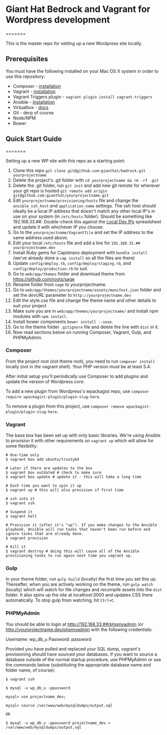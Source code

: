 # Giant Hat Bedrock and Vagrant for Wordpress development
=======

This is the master repo for setting up a new Wordpress site locally.

## Prerequisites

You must have the following installed on your Mac OS X system in order to use this repository:

* Composer - [installation](https://getcomposer.org/doc/00-intro.md#globally-on-osx-via-homebrew-)
* Vagrant - [installation](https://docs.vagrantup.com/v2/installation/)
* Vagrant Triggers plugin - `vagrant plugin install vagrant-triggers`
* Ansible - [installation](http://docs.ansible.com/intro_installation.html)
* Virtualbox - [docs](https://www.virtualbox.org/)
* Git - derp of course
* Node/NPM
* Bower

## Quick Start Guide
=======

Setting up a new WP site with this repo as a starting point:

1. Clone this repo `git clone git@github.com:gianthat/bedrock.git yourprojectname`
2. Delete the project's .git folder with `cd yourprojectname && rm -rf .git`
3. Delete the .git folder, run `git init` and add new git remote for wherever your git repo is hosted `git remote add origin git@github.com:gianthat/yourprojectname.git`
4. Edit `yourprojectname/provisioning/hosts` file and change the `ansible_ssh_host` and `application_name` settings. The ssh host should ideally be a local IP address that doesn't match any other local IP's in use on your system (in `/etc/hosts` folder). Should be something like 192.168.33.##. Double-check this against the [Local Dev IPs](https://docs.google.com/spreadsheets/d/1PdfX2X2z4djKouX1PRyBW29DmkgmGKmNx7RXU9jNC0k/edit#gid=0) spreadsheet and update it with whichever IP you choose.
5. Go to the `yourprojectname/Vagrantfile` and set the IP address to the same address used above.
6. Edit your local `/etc/hosts` file and add a line for `192.168.33.## yourprojectname.dev`
7. Install Ruby gems for Capistrano deployment with `bundle install` (we've already done a `cap install` so all the files are there)
8. Update `config/deploy.rb`, `config/deploy/staging.rb`, and `config/deploy/production.rb` to suit.
9. Go to `web/app/themes` folder and download theme from https://github.com/roots/sage
10. Rename folder from `sage` to yourprojectname.
11. Go to `web/app/themes/yourprojectname/assets/manifest.json` folder and set the *devURL* parameter to `http://yourprojectname.dev`
12. Edit the style.css file and change the theme name and other details to suit your project
13. Make sure you are in `web/app/themes/yourprojectname/` and install npm modules with `npm install`.
14. Install bower components `bower install --save`.
15. Go to the theme folder `.gitignore` file and delete the line with `dist` in it.
16. Now read sections below on running Composer, Vagrant, Gulp, and PHPMyAdmin.

### Composer

From the project root (not theme root), you need to run `composer install` locally (not in the vagrant shell). Your PHP version must be at least 5.4.

After initial setup you'll periodically use Composer to add plugins and update the version of Wordpress core.

To add a new plugin from Wordpress's wpackagist repo, use `composer require wpackagist-plugin/plugin-slug-here`.

To remove a plugin from this project, use `composer remove wpackagist-plugin/plugin-slug-here`.

### Vagrant

The base box has been set up with only basic libraries. We're using Ansible to provision it with other requirements on `vagrant up` which will allow for some flexibility.

```
# One-time only
$ vagrant box add ubuntu/trusty64

# Later if there are updates to the box
$ vagrant box outdated # check to make sure
$ vagrant box update # update it - this will take a long time

# Each time you want to spin it up
$ vagrant up # this will also provision if first time

# ssh into it
$ vagrant ssh

# Suspend it
$ vagrant halt

# Provision it (after it's "up"). If you make changes to the Ansible playbook, Ansible will run tasks that haven't been run before and ignore tasks that are already done.
$ vagrant provision

# Kill it
$ vagrant destroy # doing this will cause all of the Ansible provisioning tasks to run again next time you vagrant up.

```

### Gulp

In your theme folder, run `gulp build` (locally) the first time you set this up. Thereafter, when you are actively working on the theme, run `gulp watch` (locally) which will watch for file changes and recompile assets into the `dist` folder. It also spins up the site at localhost:3000 and updates CSS there automatically. To stop gulp from watching, hit `Ctrl+C`.

### PHPMyAdmin

You should be able to login at http://192.168.33.##/phpmyadmin (or http://yourprojectname.dev/phpmyadmin with the following credentials:

Username: wp_db_u
Password: password

Provided you have pulled and replaced your SQL dump, vagrant's provisioning should have sourced your databases. If you want to source a database outside of the normal startup procedure, use PHPMyAdmin or use the commands below (substituting the appropriate database name and folder name, of course):

```
$ vagrant ssh

$ mysql -u wp_db_u -ppassword

mysql> use projectname_dev;

mysql> source /var/www/web/mysqldumps/output.sql

OR

$ mysql -u wp_db_u -ppassword projectname_dev < /var/www/web/mysqldumps/output.sql
```
